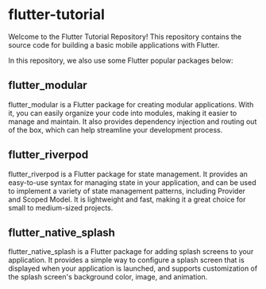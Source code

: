 # flutter-tutorial

Welcome to the Flutter Tutorial Repository! This repository contains the source code for building a basic mobile applications with Flutter.

In this repository, we also use some Flutter popular packages below:

## flutter_modular
flutter_modular is a Flutter package for creating modular applications. With it, you can easily organize your code into modules, making it easier to manage and maintain. It also provides dependency injection and routing out of the box, which can help streamline your development process.

## flutter_riverpod
flutter_riverpod is a Flutter package for state management. It provides an easy-to-use syntax for managing state in your application, and can be used to implement a variety of state management patterns, including Provider and Scoped Model. It is lightweight and fast, making it a great choice for small to medium-sized projects.

## flutter_native_splash
flutter_native_splash is a Flutter package for adding splash screens to your application. It provides a simple way to configure a splash screen that is displayed when your application is launched, and supports customization of the splash screen's background color, image, and animation.

